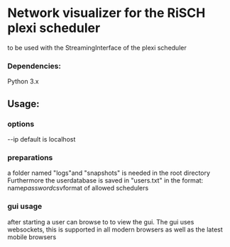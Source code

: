 # Network visualizer for the RiSCH plexi scheduler
to be used with the StreamingInterface of the plexi scheduler

### Dependencies:
Python 3.x

## Usage:
### options
--ip <ip which the server will bind to> default is localhost
### preparations
a folder named "logs"and "snapshots" is needed in the root directory  
Furthermore the userdatabase is saved in "users.txt" in the format:
name$password$csvformat of allowed schedulers
### gui usage
after starting a user can browse to <ip> to view the gui. The gui uses websockets, this is supported in all modern browsers as well as the latest mobile browsers